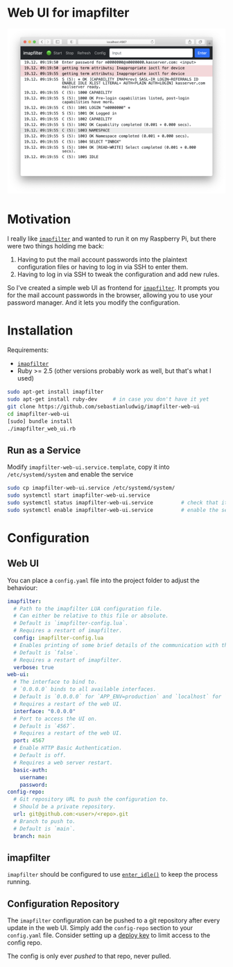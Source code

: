 # Web UI for imapfilter

![main](screenshots/main.png)

# Motivation

I really like [`imapfilter`](https://github.com/lefcha/imapfilter) and wanted to run it on my Raspberry Pi, but there were two things holding me back:

1. Having to put the mail account passwords into the plaintext configuration files or having to log in via SSH to enter them.
1. Having to log in via SSH to tweak the configuration and add new rules.

So I've created a simple web UI as frontend for [`imapfilter`](https://github.com/lefcha/imapfilter).
It prompts you for the mail account passwords in the browser, allowing you to use your password manager.
And it lets you modify the configuration.

# Installation

Requirements:
- [`imapfilter`](https://github.com/lefcha/imapfilter)
- Ruby >= 2.5 (other versions probably work as well, but that's what I used)

```bash
sudo apt-get install imapfilter
sudo apt-get install ruby-dev     # in case you don't have it yet
git clone https://github.com/sebastianludwig/imapfilter-web-ui
cd imapfilter-web-ui
[sudo] bundle install
./imapfilter_web_ui.rb
```

## Run as a Service

Modify `imapfilter-web-ui.service.template`, copy it into `/etc/systemd/system` and enable the service


```bash
sudo cp imapfilter-web-ui.service /etc/systemd/system/
sudo systemctl start imapfilter-web-ui.service
sudo systemctl status imapfilter-web-ui.service         # check that it started correctly
sudo systemctl enable imapfilter-web-ui.service         # enable the service so it's started automatically
```

# Configuration

## Web UI

You can place a `config.yaml` file into the project folder to adjust the behaviour:

```yaml
imapfilter:
  # Path to the imapfilter LUA configuration file. 
  # Can either be relative to this file or absolute. 
  # Default is `imapfilter-config.lua`.
  # Requires a restart of imapfilter.
  config: imapfilter-config.lua
  # Enables printing of some brief details of the communication with the server. 
  # Default is `false`.
  # Requires a restart of imapfilter.
  verbose: true
web-ui:
  # The interface to bind to. 
  # `0.0.0.0` binds to all available interfaces.
  # Default is `0.0.0.0` for `APP_ENV=production` and `localhost` for `APP_ENV=development`.
  # Requires a restart of the web UI.
  interface: "0.0.0.0"
  # Port to access the UI on. 
  # Default is `4567`.
  # Requires a restart of the web UI.
  port: 4567
  # Enable HTTP Basic Authentication.
  # Default is off.
  # Requires a web server restart.
  basic-auth:
    username:
    password:
config-repo:
  # Git repository URL to push the configuration to.
  # Should be a private repository.
  url: git@github.com:<user>/<repo>.git
  # Branch to push to.
  # Default is `main`.
  branch: main
```

## imapfilter

`imapfilter` should be configured to use [`enter_idle()`](https://github.com/lefcha/imapfilter/blob/master/samples/extend.lua) to keep the process running.

## Configuration Repository

The `imapfilter` configuration can be pushed to a git repository after every update in the web UI.
Simply add the `config-repo` section to your `config.yaml` file.
Consider setting up a [deploy key](https://docs.github.com/en/free-pro-team@latest/developers/overview/managing-deploy-keys#deploy-keys) to limit access to the config repo.

The config is only ever _pushed_ to that repo, never pulled.
